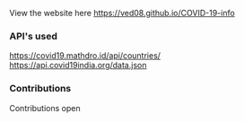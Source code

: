 View the website here https://ved08.github.io/COVID-19-info

### API's used
https://covid19.mathdro.id/api/countries/ <br>
https://api.covid19india.org/data.json
### Contributions
Contributions open
